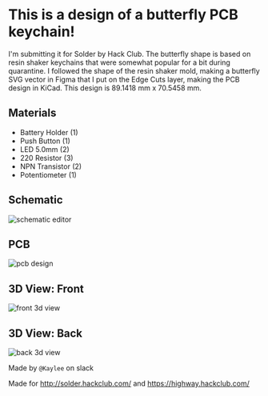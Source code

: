 # This is a design of a butterfly PCB keychain!

I'm submitting it for Solder by Hack Club.
The butterfly shape is based on resin shaker keychains that were somewhat popular for a bit during quarantine. I followed the shape of the resin shaker mold, making a butterfly SVG vector in Figma that I put on the Edge Cuts layer, making the PCB design in KiCad. This design is 89.1418 mm x 70.5458 mm.

## Materials
- Battery Holder (1)
- Push Button (1)
- LED 5.0mm (2)
- 220 Resistor (3)
- NPN Transistor (2)
- Potentiometer (1)

## Schematic
![schematic editor](../images/schematic.png)

## PCB
![pcb design](../images/pcb_done_foreal.png)

## 3D View: Front
![front 3d view](../images/butterfly_front.png)

## 3D View: Back
![back 3d view](../images/butterfly_back.png)

Made by `@Kaylee` on slack

Made for http://solder.hackclub.com/ and https://highway.hackclub.com/
